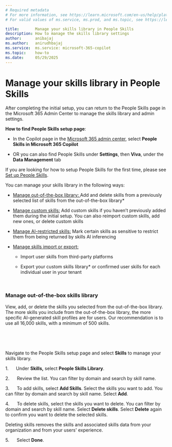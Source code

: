 ```yaml
---
# Required metadata
# For more information, see https://learn.microsoft.com/en-us/help/platform/learn-editor-add-metadata
# For valid values of ms.service, ms.prod, and ms.topic, see https://learn.microsoft.com/en-us/help/platform/metadata-taxonomies

title:       Manage your skills library in People Skills
description: How to manage the skills library settings
author:      anibajaj 
ms.author:   anirudhbajaj
ms.service:  ms.service: microsoft-365-copilot
ms.topic:    how-to
ms.date:     05/29/2025
---
```


# Manage your skills library in People Skills

After completing the initial setup, you can return to the People Skills page in the Microsoft 365 Admin Center to manage the skills library and admin settings.

**How to find People Skills setup page**: 

- In the Copilot page in the [Microsoft 365 admin center](https://admin.microsoft.com/adminportal/home#/featureexplorer), select **People Skills in Microsoft 365 Copilot** 

- OR you can also find People Skills under __Settings__, then __Viva__, under the **Data Management** tab

If you are looking for how to setup People Skills for the first time, please see [Set up People Skills](https://). 

You can manage your skills library in the following ways:

- [Manage out-of-the-box library: ](https://)Add and delete skills from a previously selected list of skills from the out-of-the-box library*

- [Manage custom skills:](https://) Add custom skills if you haven’t previously added them during the initial setup. You can also reimport custom skills, add new ones, or delete custom skills

- [Manage AI-restricted skills:](https://) Mark certain skills as sensitive to restrict them from being returned by skills AI inferencing

- [Manage skills import or export:](https://)

  - Import user skills from third-party platforms
    
  - Export your custom skills library* or confirmed user skills for each individual user in your tenant
    
     


### Manage out-of-the-box skills library

View, add, or delete the skills you selected from the out-of-the-box library. The more skills you include from the out-of-the-box library, the more specific AI-generated skill profiles are for users. Our recommendation is to use all 16,000 skills, with a minimum of 500 skills.

 



 

Navigate to the People Skills setup page and select __Skills__ to manage your skills library.

1.      Under __Skills,__ select __People Skills Library__.

2.      Review the list. You can filter by domain and search by skill name.

3.      To add skills, select __Add Skills__. Select the skills you want to add. You can filter by domain and search by skill name. Select __Add__.

4.      To delete skills, select the skills you want to delete. You can filter by domain and search by skill name. Select __Delete skills__. Select __Delete__ again to confirm you want to delete the selected skills.

Deleting skills removes the skills and associated skills data from your organization and from your users' experience.

5.      Select __Done__.

 




